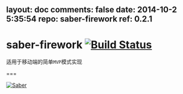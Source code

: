 layout: doc
comments: false
date: 2014-10-2 5:35:54
repo: saber-firework
ref: 0.2.1
---

# saber-firework [![Build Status](https://travis-ci.org/ecomfe/saber-firework.png?branch=develop)](https://travis-ci.org/ecomfe/saber-firework)

适用于移动端的简单`MVP`模式实现

===

[![Saber](https://f.cloud.github.com/assets/157338/1485433/aeb5c72a-4714-11e3-87ae-7ef8ae66e605.png)](http://ecomfe.github.io/saber/)
